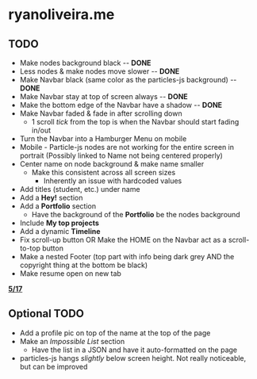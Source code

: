 # ryanoliveira.me

## TODO
* Make nodes background black -- **DONE**
* Less nodes & make nodes move slower -- **DONE**
* Make Navbar black (same color as the particles-js background) -- **DONE**
* Make Navbar stay at top of screen always -- **DONE**
* Make the bottom edge of the Navbar have a shadow -- **DONE**
* Make Navbar faded & fade in after scrolling down
  * 1 scroll *tick* from the top is when the Navbar should start fading in/out
* Turn the Navbar into a Hamburger Menu on mobile
* Mobile - Particle-js nodes are not working for the entire screen in portrait (Possibly linked to Name not being centered properly)
* Center name on node background & make name smaller
  * Make this consistent across all screen sizes
    * Inherently an issue with hardcoded values
* Add titles (student, etc.) under name
* Add a **Hey!** section
* Add a **Portfolio** section
  * Have the background of the **Portfolio** be the nodes background
* Include **My top projects**
* Add a dynamic **Timeline**
* Fix scroll-up button OR Make the HOME on the Navbar act as a scroll-to-top button
* Make a nested Footer (top part with info being dark grey AND the copyright thing at the bottom be black)
* Make resume open on new tab

**<u>
5/17
</u>**

## Optional TODO
* Add a profile pic on top of the name at the top of the page
* Make an *Impossible List* section
  * Have the list in a JSON and have it auto-formatted on the page
* particles-js hangs *slightly* below screen height. Not really noticeable, but can be improved
